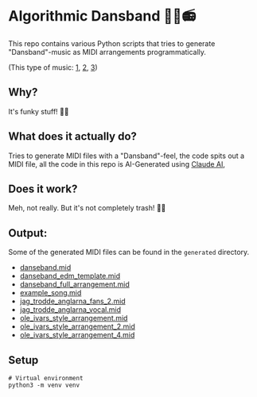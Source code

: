 # Algorithmic Dansband 💃🎶📻

This repo contains various Python scripts that tries to generate "Dansband"-music as MIDI arrangements
programmatically.

(This type of
music: [1](https://www.youtube.com/watch?v=RvZ0MDjIgxo), [2](https://www.youtube.com/watch?v=vzqRKmZiGI0), [3](https://www.youtube.com/watch?v=kY875ESyOvU))

## Why?

It's funky stuff! 🕺🎶

## What does it actually do?

Tries to generate MIDI files with a "Dansband"-feel, the code spits out a MIDI file, all the code in this repo is
AI-Generated using [Claude AI](https://claude.ai/), 

## Does it work?

Meh, not really. But it's not completely trash! 🤷‍♂️

## Output:

Some of the generated MIDI files can be found in the `generated` directory.

- [danseband.mid](generated/danseband.mid)
- [danseband_edm_template.mid](generated/danseband_edm_template.mid)
- [danseband_full_arrangement.mid](generated/danseband_full_arrangement.mid)
- [example_song.mid](generated/example_song.mid)
- [jag_trodde_anglarna_fans_2.mid](generated/jag_trodde_anglarna_fans_2.mid)
- [jag_trodde_anglarna_vocal.mid](generated/jag_trodde_anglarna_vocal.mid)
- [ole_ivars_style_arrangement.mid](generated/ole_ivars_style_arrangement.mid)
- [ole_ivars_style_arrangement_2.mid](generated/ole_ivars_style_arrangement_2.mid)
- [ole_ivars_style_arrangement_4.mid](generated/ole_ivars_style_arrangement_4.mid)

## Setup

```shell
# Virtual environment
python3 -m venv venv
```